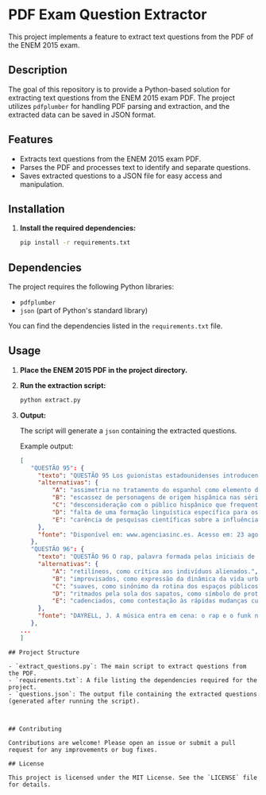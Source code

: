 
# PDF Exam Question Extractor

This project implements a feature to extract text questions from the PDF of the ENEM 2015 exam.

## Description

The goal of this repository is to provide a Python-based solution for extracting text questions from the ENEM 2015 exam PDF. The project utilizes `pdfplumber` for handling PDF parsing and extraction, and the extracted data can be saved in JSON format.

## Features

- Extracts text questions from the ENEM 2015 exam PDF.
- Parses the PDF and processes text to identify and separate questions.
- Saves extracted questions to a JSON file for easy access and manipulation.

## Installation

1. **Install the required dependencies:**

   ```bash
   pip install -r requirements.txt
   ```

## Dependencies

The project requires the following Python libraries:

- `pdfplumber`
- `json` (part of Python's standard library)

You can find the dependencies listed in the `requirements.txt` file.

## Usage

1. **Place the ENEM 2015 PDF in the project directory.**

2. **Run the extraction script:**

   ```bash
   python extract.py
   ```

3. **Output:**

   The script will generate a `json` containing the extracted questions.
   
   Example output:
   ```json
   [
      "QUESTÃO 95": {
        "texto": "QUESTÃO 95 Los guionistas estadounidenses introducen cada vez más el español en sus diálogosEn los últimos años, la realidad cultural y la presencia creciente de migrantes de origen latinoamericano en EE UU ha propiciado que cada vez más estadounidenses alternen el inglés y el español en un mismo discurso.Un estudio publicado en la revista Vial-Vigo International Journal of Applied Linguistics se centra en las estrategias que usan los guionistas de la versión original para incluir el español en el guión o a personajes de origen latinoamericano.Los guionistas estadounidenses suelen usar subtítulos en inglés cuando el español que aparece en la serie o película es importante para el argumento. Si esto no ocurre, y sólo hay interjecciones, aparece sin subtítulos. En aquellas conversaciones que no tienen relevancia se añade en ocasiones el subtítulo Speaks Spanish (habla en español).“De esta forma, impiden al público conocer qué están diciendo los dos personajes que hablan español”, explica la autora del estudio y profesora e investigadora en la Universidad Pablo de Olavide (UPO) de Sevilla. De acordo com o texto, nos filmes norte-americanos, nem todas as falas em espanhol são legendadas em inglês. Esse fato revela ada diversidade linguística nos Estados Unidos.séries e filmes produzidos nos Estados Unidos.as salas de cinema norte-americanas.roteiristas e tradutores norte-americanos.do espanhol na cultura norte-americana. QQp(dhOsYsEoaDcrqEoscuqAcNp",
        "alternativas": {
            "A": "assimetria no tratamento do espanhol como elemento da diversidade linguística nos Estados Unidos.",
            "B": "escassez de personagens de origem hispânica nas séries e filmes produzidos nos Estados Unidos.",
            "C": "desconsideração com o público hispânico que frequenta as salas de cinema norte-americanas.",
            "D": "falta de uma formação linguística específica para os roteiristas e tradutores norte-americanos.",
            "E": "carência de pesquisas científicas sobre a influência do espanhol na cultura norte-americana. QQp(dhOsYsEoaQDcrqEoscuqAcNpQuestões de 96 a 135"
        },
        "fonte": "Disponível em: www.agenciasinc.es. Acesso em: 23 ago. 2012 (adaptado).2015"
      },
      "QUESTÃO 96": {
        "texto": "QUESTÃO 96 O rap, palavra formada pelas iniciais de rhythm and poetry (ritmo e poesia), junto com as linguagens da dança (o break dancing) e das artes plásticas (o grafite), seria difundido, para além dos guetos, com o nome de cultura hip hop. O break dancing surge como uma dança de rua. O grafite nasce de assinaturas inscritas pelos jovens com sprays nos muros, trens e estações de metrô de Nova York. As linguagens do rap, do break dancing e do grafite se tornaram os pilares da cultura hip hop.Entre as manifestações da cultura hip hop apontadas no texto, o break se caracteriza como um tipo de dança que representa aspectos contemporâneos por meio de movimentosurbana.de protesto.culturais.",
        "alternativas": {
            "A": "retilíneos, como crítica aos indivíduos alienados.",
            "B": "improvisados, como expressão da dinâmica da vida urbana.",
            "C": "suaves, como sinônimo da rotina dos espaços públicos.",
            "D": "ritmados pela sola dos sapatos, como símbolo de protesto.",
            "E": "cadenciados, como contestação às rápidas mudanças culturais."
        },
        "fonte": "DAYRELL, J. A música entra em cena: o rap e o funk na socialização da juventude. Belo Horizonte: UFMG, 2005 (adaptado)."
      },
   ...
   ]
```
## Project Structure

- `extract_questions.py`: The main script to extract questions from the PDF.
- `requirements.txt`: A file listing the dependencies required for the project.
- `questions.json`: The output file containing the extracted questions (generated after running the script).



## Contributing

Contributions are welcome! Please open an issue or submit a pull request for any improvements or bug fixes.

## License

This project is licensed under the MIT License. See the `LICENSE` file for details.
